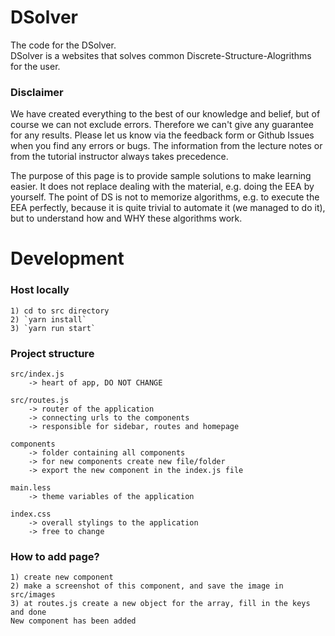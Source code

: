 # DSolver

The code for the DSolver.   
DSolver is a websites that solves common Discrete-Structure-Alogrithms for the user. 

### Disclaimer
We have created everything to the best of our knowledge and belief, but of course we can not exclude errors. Therefore we can't give any guarantee for any results. Please let us know via the feedback form or Github Issues when you find any errors or bugs. 
The information from the lecture notes or from the tutorial instructor always takes precedence.

The purpose of this page is to provide sample solutions to make learning easier. It does not replace dealing with the material, e.g. doing the EEA by yourself. The point of DS is not to memorize algorithms, e.g. to execute the EEA perfectly, because it is quite trivial to automate it (we managed to do it), but to understand how and WHY these algorithms work.




# Development 

### Host locally
    1) cd to src directory
    2) `yarn install`
    3) `yarn run start`


### Project structure 
    src/index.js
        -> heart of app, DO NOT CHANGE 

    src/routes.js
        -> router of the application 
        -> connecting urls to the components
        -> responsible for sidebar, routes and homepage

    components
        -> folder containing all components
        -> for new components create new file/folder 
        -> export the new component in the index.js file 

    main.less
        -> theme variables of the application
    
    index.css 
        -> overall stylings to the application
        -> free to change 


### How to add page?
    1) create new component 
    2) make a screenshot of this component, and save the image in src/images
    3) at routes.js create a new object for the array, fill in the keys and done
    New component has been added



